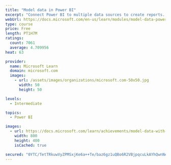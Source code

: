 ```yaml
---
title: "Model data in Power BI"
excerpt: "Connect Power BI to multiple data sources to create reports. Define the relationship between your data sources."
webUrl: https://docs.microsoft.com/en-us/learn/modules/model-data-power-bi/
type: course
price: Free
length: PT1H7M
ratings:
  count: 7061
  average: 4.709956
heat: 63

provider:
  name: Microsoft Learn
  domain: microsoft.com
  images:
    - url: /assets/images/organizations/microsoft.com-50x50.jpg
      width: 50
      height: 50

levels:
  - Intermediate

topics:
  - Power BI

images:
  - url: https://docs.microsoft.com/learn/achievements/model-data-with-power-bi-desktop-social.png
    width: 800
    height: 400
    isCached: true

secured: "0YTC/TetTRkuwVyZPMSxjKe6a++Te/baz6gz1uQBo6R2VBjpqcuLkAYhQwnNehJBpWudFTq5LjbgsgiKY4DPzkHMw7sUoMT54Q5H1bt0Uw2FeiJr45IqiJnX9QfmSGAtNtmPbXKjLR8KhdurowH/A2TwI0M15sjjCwZuH7kaTSpVa95teT03n06/7IS23ut6jJVColfec2u2iu3z2ujTUVKasXdwVhcq6aOEpu47f3tuPXPXN3tevzzwBf+ha178VTmNPVnVhzC5GV1/iSoDC7b4eta+3Yu4q0ZeOzjPlPSDdLkHH1RUCwJpCByb5FqDzgUMq+d6BhDLbeaz42ogjFOXzIvd/B4gWyh8HpCX8Uxl1BDyCba+k3bSlAEzOh9h58fcrouGcq5zTct3wCbpEBy/YO1FYHfWYjVm+C016WI=;bQ9iHVr4dIPDW1tvPV1nSQ=="
---
```


